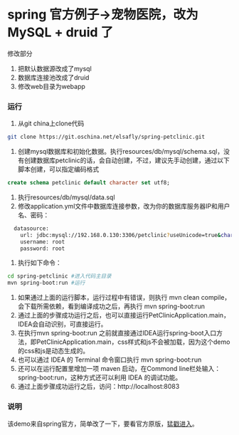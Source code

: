 # spring 官方例子->宠物医院，改为 MySQL + druid 了
修改部分
1. 把默认数据源改成了mysql
1. 数据库连接池改成了druid
1. 修改web目录为webapp

###  运行
1. 从git china上clone代码
```bash
git clone https://git.oschina.net/elsafly/spring-petclinic.git
```

1. 创建mysql数据库和初始化数据。执行resources/db/mysql/schema.sql，没有创建数据库petclinic的话，会自动创建，不过，建议先手动创建，通过以下脚本创建，可以指定编码格式
```sql
create schema petclinic default character set utf8;
```

1. 执行resources/db/mysql/data.sql
1. 修改application.yml文件中数据库连接参数，改为你的数据库服务器IP和用户名、密码：
```bash
  datasource:
    url: jdbc:mysql://192.168.0.130:3306/petclinic?useUnicode=true&characterEncoding=utf8&allowMultiQueries=true&autoReconnect=true&failOverReadOnly=false
    username: root
    password: root
```

1. 执行如下命令：
```bash
cd spring-petclinic #进入代码主目录
mvn spring-boot:run #运行
```

1. 如果通过上面的运行脚本，运行过程中有错误，则执行 mvn clean compile，会下载所需依赖，看到编译成功之后，再执行 mvn spring-boot:run
1. 通过上面的步骤成功运行之后，也可以直接运行PetClinicApplication.main，IDEA会自动识别，可直接运行。
1. 在执行mvn spring-boot:run 之前就直接通过IDEA运行spring-boot入口方法，即PetClinicApplication.main，css样式和js不会被加载，因为这个demo的css和js是动态生成的。
1. 也可以通过 IDEA 的 Terminal 命令窗口执行 mvn spring-boot:run
1. 还可以在运行配置里增加一项 maven 启动，在Commond line栏处输入：spring-boot:run，这种方式还可以利用 IDEA 的调试功能。
1. 通过上面步骤成功运行之后，访问：http://localhost:8083

### 说明
该demo来自spring官方，简单改了一下，要看官方原版，[猛戳进入](https://github.com/spring-projects/spring-petclinic)。
